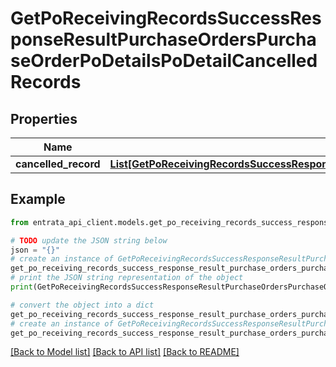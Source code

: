 # GetPoReceivingRecordsSuccessResponseResultPurchaseOrdersPurchaseOrderPoDetailsPoDetailCancelledRecords


## Properties

Name | Type | Description | Notes
------------ | ------------- | ------------- | -------------
**cancelled_record** | [**List[GetPoReceivingRecordsSuccessResponseResultPurchaseOrdersPurchaseOrderPoDetailsPoDetailCancelledRecordsCancelledRecordInner]**](GetPoReceivingRecordsSuccessResponseResultPurchaseOrdersPurchaseOrderPoDetailsPoDetailCancelledRecordsCancelledRecordInner.md) |  | [optional] 

## Example

```python
from entrata_api_client.models.get_po_receiving_records_success_response_result_purchase_orders_purchase_order_po_details_po_detail_cancelled_records import GetPoReceivingRecordsSuccessResponseResultPurchaseOrdersPurchaseOrderPoDetailsPoDetailCancelledRecords

# TODO update the JSON string below
json = "{}"
# create an instance of GetPoReceivingRecordsSuccessResponseResultPurchaseOrdersPurchaseOrderPoDetailsPoDetailCancelledRecords from a JSON string
get_po_receiving_records_success_response_result_purchase_orders_purchase_order_po_details_po_detail_cancelled_records_instance = GetPoReceivingRecordsSuccessResponseResultPurchaseOrdersPurchaseOrderPoDetailsPoDetailCancelledRecords.from_json(json)
# print the JSON string representation of the object
print(GetPoReceivingRecordsSuccessResponseResultPurchaseOrdersPurchaseOrderPoDetailsPoDetailCancelledRecords.to_json())

# convert the object into a dict
get_po_receiving_records_success_response_result_purchase_orders_purchase_order_po_details_po_detail_cancelled_records_dict = get_po_receiving_records_success_response_result_purchase_orders_purchase_order_po_details_po_detail_cancelled_records_instance.to_dict()
# create an instance of GetPoReceivingRecordsSuccessResponseResultPurchaseOrdersPurchaseOrderPoDetailsPoDetailCancelledRecords from a dict
get_po_receiving_records_success_response_result_purchase_orders_purchase_order_po_details_po_detail_cancelled_records_from_dict = GetPoReceivingRecordsSuccessResponseResultPurchaseOrdersPurchaseOrderPoDetailsPoDetailCancelledRecords.from_dict(get_po_receiving_records_success_response_result_purchase_orders_purchase_order_po_details_po_detail_cancelled_records_dict)
```
[[Back to Model list]](../README.md#documentation-for-models) [[Back to API list]](../README.md#documentation-for-api-endpoints) [[Back to README]](../README.md)



